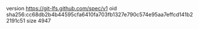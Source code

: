 version https://git-lfs.github.com/spec/v1
oid sha256:cc68db2b4b44595cfa6410fa703fb1327e790c574e95aa7effcd141b22191c51
size 4947
